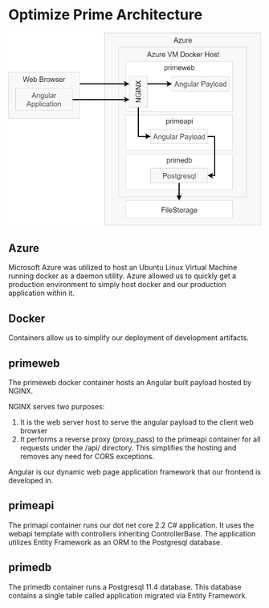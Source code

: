 # Optimize Prime Architecture

![Architecture Diagream](images/architecture.png)

## Azure

Microsoft Azure was utilized to host an Ubuntu Linux Virtual Machine running docker as a daemon utility. Azure allowed us to quickly get a production environment to simply host docker and our production application within it.

## Docker

Containers allow us to simplify our deployment of development artifacts.

## primeweb

The primeweb docker container hosts an Angular built payload hosted by NGINX. 

NGINX serves two purposes:

1. It is the web server host to serve the angular payload to the client web browser
2. It performs a reverse proxy (proxy_pass) to the primeapi container for all requests under the /api/ directory. This simplifies the hosting and removes any need for CORS exceptions.   

Angular is our dynamic web page application framework that our frontend is developed in.

## primeapi

The primapi container runs our dot net core 2.2 C# application. It uses the webapi template with controllers inheriting ControllerBase. The application utilizes Entity Framework as an ORM to the Postgresql database.

## primedb

The primedb container runs a Postgresql 11.4 database. This database contains a single table called application migrated via Entity Framework.